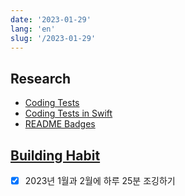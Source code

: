 ```yaml
---
date: '2023-01-29'
lang: 'en'
slug: '/2023-01-29'
---
```


## Research

- [Coding Tests](./../.././docs/pages/Coding%20Tests.md)
- [Coding Tests in Swift](./../.././docs/pages/Coding%20Tests%20in%20Swift.md)
- [README Badges](./../.././docs/pages/README%20Badges.md)

## [Building Habit](./../.././docs/pages/Building%20Habit.md)

- [x] 2023년 1월과 2월에 하루 25분 조깅하기

<head>
  <html lang="en-US"/>
</head>

